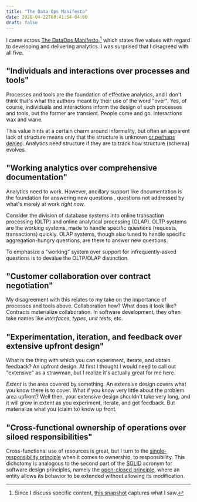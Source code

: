```yaml
---
title: "The Data Ops Manifesto"
date: 2020-04-22T08:41:54-04:00
draft: false
---
```


I came across
[The DataOps Manifesto](https://www.dataopsmanifesto.org/),[^1]
which states five values with regard to developing and delivering analytics. I was surprised that I disagreed with
 all five.
 
## "Individuals and interactions over processes and tools"

Processes and tools are the foundation of effective analytics, and I don't think that's what the authors
 meant by their use of the word "over". Yes, of course, individuals and interactions inform the design of such
  processes and tools, but the former are transient. People come and go. Interactions wax and wane.

This value hints at a certain charm around informality, but often an apparent lack of structure means only that the
structure is unknown [or perhaps denied](https://en.wikipedia.org/wiki/The_Tyranny_of_Structurelessness). Analytics
 need structure if they are to track how structure (schema) evolves.

## "Working analytics over comprehensive documentation"

Analytics need to work. However, ancillary support like documentation is the foundation for answering new questions
, questions not addressed
 by what's merely at work *right now*.
 
 Consider the division of database systems into online transaction processing (OLTP) and
  online analytical processing (OLAP). OLTP systems are the *working* systems, made to handle specific
  questions (requests, transactions) quickly. OLAP systems, though also tuned to handle specific
   aggregation-hungry questions, are there to answer new questions.
   
To emphasize a "working" system over support for infrequently-asked questions is to devalue the OLTP/OLAP
 distinction.

## "Customer collaboration over contract negotiation"

My disagreement with this relates to my take on the importance of processes and tools above. Collaboration how?
What does it look like?
Contracts materialize collaboration. In software development, they
 often take names like
 *interfaces*, *types*, *unit tests*, etc.

## "Experimentation, iteration, and feedback over extensive upfront design"

What is the thing with which you can experiment, iterate, and obtain feedback? An upfront design. At first I thought I
 would need to call out "extensive" as a strawman, but I realize it's actually great for me here.
 
 *Extent* is the area
 covered by something. An extensive design covers what you know there is to cover. What if you know very little about
  the problem area upfront? Well then, your extensive design shouldn't take very long, and it will grow in extent as
   you experiment, iterate, and get feedback. But materialize what you (claim to) know up front. 

## "Cross-functional ownership of operations over siloed responsibilities" 

Cross-functional use of resources is great, but I turn to the
[single-responsibility principle](https://en.wikipedia.org/wiki/Single-responsibility_principle)
when it comes to ownership, to responsibility. This dichotomy is analogous
 to the second part of the [SOLID](https://en.wikipedia.org/wiki/SOLID) acronym for software design
  principles, namely the [open-closed principle](https://en.wikipedia.org/wiki/Open%E2%80%93closed_principle), where
  an entity allows its behavior to be extended without allowing its modification.

[^1]: Since I discuss specific content,
[this snapshot](https://web.archive.org/web/20200415223843/https://www.dataopsmanifesto.org/) captures what I saw.